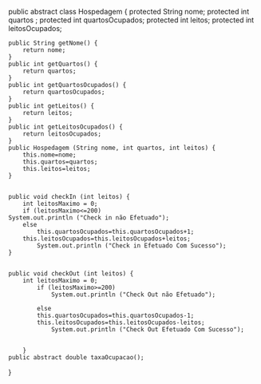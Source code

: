 
public abstract class Hospedagem {
	protected String nome;
	protected int quartos ;
	protected int quartosOcupados;
	protected int leitos;
	protected int leitosOcupados;
	
	public String getNome() {
		return nome;
	}
	public int getQuartos() {
		return quartos;
	}
	public int getQuartosOcupados() {
		return quartosOcupados;
	}
	public int getLeitos() {
		return leitos;
	}
	public int getLeitosOcupados() {
		return leitosOcupados;
	}
	public Hospedagem (String nome, int quartos, int leitos) {
		this.nome=nome;
		this.quartos=quartos;
		this.leitos=leitos;
	}
	
	
	public void checkIn (int leitos) {
		int leitosMaximo = 0;
		if (leitosMaximo<=200) 
	System.out.println ("Check in não Efetuado");
		else
			this.quartosOcupados=this.quartosOcupados+1;
		this.leitosOcupados=this.leitosOcupados+leitos;
			System.out.println ("Check in Efetuado Com Sucesso");
	}
		
	
	public void checkOut (int leitos) {
		int leitosMaximo = 0;
			if (leitosMaximo>=200) 
				System.out.println ("Check Out não Efetuado");
			
			else
			this.quartosOcupados=this.quartosOcupados-1;
			this.leitosOcupados=this.leitosOcupados-leitos;
				System.out.println ("Check Out Efetuado Com Sucesso");
				
			
		}
	public abstract double taxaOcupacao();
	
 
}
